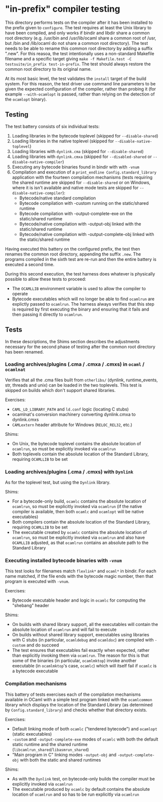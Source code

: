 # "in-prefix" compiler testing

This directory performs tests on the compiler after it has been installed to the
prefix given to `configure`. The test requires at least the Unix library to have
been compiled, and only works if bindir and libdir share a common root directory
(e.g. /usr/bin and /usr/lib/ocaml share a common root of /usr, but /bin and
/lib/ocaml do not share a common root directory). The test needs to be able to
rename this common root directory by adding a suffix ".new". For this reasoa,
the test intentionally uses a non-standard Makefile filename and a specific
target giving `make -f Makefile.test -C testsuite/in_prefix test-in-prefix`. The
test should always restore the common root directory to its original name.

At its most basic level, the test validates the `install` target of the build
system. For this reason, the test driver use command line parameters to be
given the expected configuration of the compiler, rather than probing it (for
example `--with-ocamlopt` is passed, rather than relying on the detection of the
`ocamlopt` binary).

## Testing

The test battery consists of six individual tests:

1. Loading libraries in the bytecode toplevel (skipped for `--disable-shared`)
2. Loading libraries in the native toplevel (skipped for
   `--disable-native-toplevel`)
3. Loading libraries with `dynlink.cma` (skipped for `--disable-shared`)
4. Loading libraries with `dynlink.cmxa` (skipped for `--disabled-shared` or
   `--disable-native-compiler`)
5. Executing any bytecode binaries found in bindir with with `-vnum`
6. Compilation and execution of a `print_endline Config.standard_library`
   application with the fourteen compilation mechanisms (tests requiring the
   shared runtime are skipped for `--disable-shared` or on Windows, where it is
   isn't available and native mode tests are skipped for
   `--disable-native-compiler`):
   - Bytecode/native standard compilation
   - Bytecode compilation with -custom running on the static/shared runtime
   - Bytecode compilation with -output-complete-exe on the static/shared runtime
   - Bytecode/native compilation with -output-obj linked with the static/shared
     runtime
   - Bytecode/native compilation with -output-complete-obj linked with the
     static/shared runtime

Having executed this battery on the configured prefix, the test then renames the
common root directory, appending the suffix `.new`. The programs compiled in the
sixth test are re-run and then the entire battery is executed a second time.

During this second execution, the test harness does whatever is physically
possible to allow these tests to proceed:
- The `OCAMLLIB` environment variable is used to allow the compiler to operate
- Bytecode executables which will no longer be able to find `ocamlrun` are
  explictly passed to `ocamlrun`. The harness always verifies that this step is
  required by first executing the binary and ensuring that it fails and then
  passing it directly to `ocamlrun`.

## Tests

In these descriptions, the Shims section describes the adjustments necessary for
the second phase of testing after the common root directory has been renamed.

### Loading archives/plugins (.cma / .cmxa / .cmxs) in `ocaml` / `ocamlnat`

Verifies that all the .cma files built from `otherlibs/` (dynlink,
runtime\_events, str, threads and unix) can be loaded in the two toplevels.
This test is skipped on builds which don't support shared libraries.

Exercises:
- `CAML_LD_LIBRARY_PATH` and `ld.conf` logic (locating C stubs)
- ocamlnat's conversion machinery converting dynlink.cmxa to dynlink.cmxs
- `CAMLextern` header attribute for Windows (`RELOC_REL32`, etc.)

Shims:
- On Unix, the bytecode toplevel contains the absolute location of `ocamlrun`,
  so must be explicitly invoked via `ocamlrun`
- Both toplevels contain the absolute location of the Standard Library,
  requiring `OCAMLLIB` to be set

### Loading archives/plugins (.cma / .cmxs) with `Dynlink`

As for the toplevel test, but using the `Dynlink` library.

Shims:
- For a bytecode-only build, `ocamlc` contains the absolute location of
  `ocamlrun`, so must be explicitly invoked via `ocamlrun` (if the native
  compiler is available, then both `ocamlc` and `ocamlopt` will be native
  executables)
- Both compilers contain the absolute location of the Standard Library,
  requiring `OCAMLLIB` to be set
- The executable created by `ocamlc` contains the absolute location of
  `ocamlrun`, so must be explicitly invoked via `ocamlrun` and also have
  `OCAMLLIB` adjusted, as that `ocamlrun` contains an absolute path to the
  Standard Library

### Executing installed bytecode binaries with `-vnum`

This test looks for filenames match `flexlink*` and `ocaml*` in bindir. For each
name matched, if the file ends with the bytecode magic number, then that program
is executed with `-vnum`.

Exercises:
- Bytecode executable header and logic in `ocamlc` for computing the "shebang"
  header

Shims:
- On builds with shared library support, all the executables will contain the
  absolute location of `ocamlrun` and will fail to execute
- On builds without shared library support, executables using libraries with
  C stubs (in particular, `ocamldebug` and `ocamldoc`) are compiled with
  `-custom` and do succeed
- The test ensures that executables fail exactly when expected, rather than
  explicitly invoking them via `ocamlrun`. The reason for this is that some of
  the binaries (in particular, `ocamlmktop`) invoke another executable (in
  `ocamlmktop`'s case, `ocamlc`) which will itself fail if `ocamlc` is a
  bytecode executable

### Compilation mechanisms

This battery of tests exercises each of the compilation mechanisms available in
OCaml with a simple test program linked with the `ocamlcommon` library which
displays the location of the Standard Library (as determined by
`Config.standard_library`) and checks whether that directory exists.

Exercises:
- Default linking mode of both `ocamlc` ("tendered bytecode") and `ocamlopt`
  (static executables)
- `-custom` and `-output-complete-exe` modes of `ocamlc` with both the default
  static runtime and the shared runtime (`libcamlrun_shared`/`libasmrun_shared`)
- "Main program in C" linking modes `-output-obj` and `-output-complete-obj`
  with both the static and shared runtimes

Shims:
- As with the `Dynlink` test, on bytecode-only builds the compiler must be
  explicitly invoked via `ocamlrun`
- The executable produced by `ocamlc` by default contains the absolute location
  of `ocamlrun` and so has to be run explicitly via `ocamlrun`
